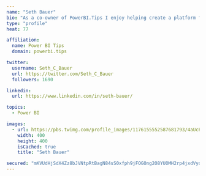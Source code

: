 ```yaml
---
name: "Seth Bauer"
bio: "As a co-owner of PowerBI.Tips I enjoy helping create a platform for new and advanced users alike to learn and expand their skills and get the most out of Power BI."
type: "profile"
heat: 77

affiliation:
  name: Power BI Tips
  domain: powerbi.tips

twitter:
  username: Seth_C_Bauer
  url: https://twitter.com/Seth_C_Bauer
  followers: 1690

linkedin:
  url: https://www.linkedin.com/in/seth-bauer/

topics:
  - Power BI

images:
  - url: https://pbs.twimg.com/profile_images/1176155552587681793/4aUcPKoe_400x400.jpg
    width: 400
    height: 400
    isCached: true
    title: "Seth Bauer"

secured: "mKVUdHjSdX4Zz8bJVNtpRtBagN84sS0xfph9jFOGOng2O8YUOMH2rp4jxdVyok6rFmkqV1MjX5S3RLvP3wjEtz8x7HXSRXlrqXTo7BbLminIvfe9XYfwEnOtfOPq+LDn6sU+SxsaOkTy+yBiN68vUHXArRCuqlAGTxPPOk2RwFcgXw89TAbTqKDQAn6vu4uSdC5RB26x0ECLkmtO2tFNQ76aXovzYlszZNS5RXQ5sHZITOTP22/9WiZQHCMM8N5Uc6X8lCwEgzvhafqBr7WgmJZ2KXWyDSIiXA2POu4Ray+U7/t4F2d62yBMecB+mUCRSIbK5EvVEIwNAwGmB+/nIPHsb+gKHzqofhB2rT1mrY5C8+vHKbXTPGGfESjRq8EhpwcsgcyR89Dx361Fg4G1pszEH+SYEAYI+Ue/bKZUsQ0=;C1NKSoakJY1VnN10GAG2eQ=="
---
```


